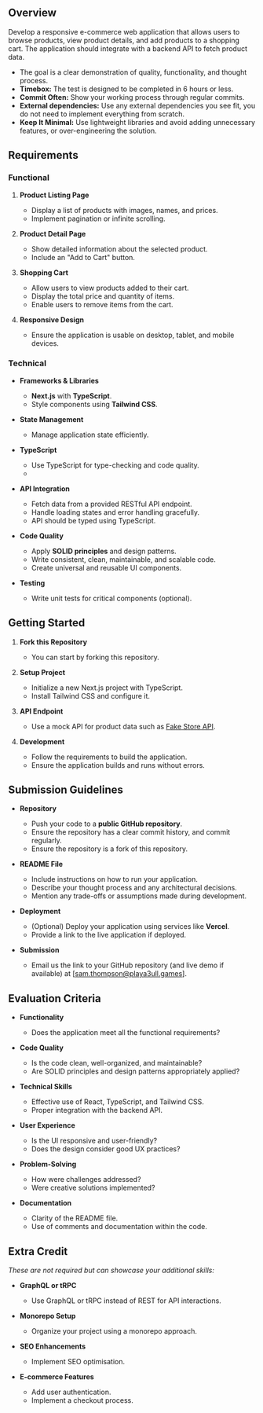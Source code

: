 ## Overview

Develop a responsive e-commerce web application that allows users to browse products, view product details, and add products to a shopping cart.
The application should integrate with a backend API to fetch product data.

- The goal is a clear demonstration of quality, functionality, and thought process.
- **Timebox:** The test is designed to be completed in 6 hours or less.
- **Commit Often:** Show your working process through regular commits.
- **External dependencies:** Use any external dependencies you see fit, you do not need to implement everything from scratch.
- **Keep It Minimal:** Use lightweight libraries and avoid adding unnecessary features, or over-engineering the solution.

## Requirements

### Functional

1. **Product Listing Page**
    - Display a list of products with images, names, and prices.
    - Implement pagination or infinite scrolling.

2. **Product Detail Page**
    - Show detailed information about the selected product.
    - Include an "Add to Cart" button.

3. **Shopping Cart**
    - Allow users to view products added to their cart.
    - Display the total price and quantity of items.
    - Enable users to remove items from the cart.

4. **Responsive Design**
    - Ensure the application is usable on desktop, tablet, and mobile devices.

### Technical

- **Frameworks & Libraries**
    - **Next.js** with **TypeScript**.
    - Style components using **Tailwind CSS**.

- **State Management**
    - Manage application state efficiently.

- **TypeScript**
    - Use TypeScript for type-checking and code quality.
    - 
- **API Integration**
    - Fetch data from a provided RESTful API endpoint.
    - Handle loading states and error handling gracefully.
    - API should be typed using TypeScript.

- **Code Quality**
    - Apply **SOLID principles** and design patterns.
    - Write consistent, clean, maintainable, and scalable code.
    - Create universal and reusable UI components.

- **Testing**
    - Write unit tests for critical components (optional).

## Getting Started

1. **Fork this Repository**
    - You can start by forking this repository.

2. **Setup Project**
    - Initialize a new Next.js project with TypeScript.
    - Install Tailwind CSS and configure it.

3. **API Endpoint**
    - Use a mock API for product data such as [Fake Store API](https://fakestoreapi.com/).

4. **Development**
    - Follow the requirements to build the application.
    - Ensure the application builds and runs without errors.

## Submission Guidelines

- **Repository**
    - Push your code to a **public GitHub repository**.
    - Ensure the repository has a clear commit history, and commit regularly.
    - Ensure the repository is a fork of this repository.

- **README File**
    - Include instructions on how to run your application.
    - Describe your thought process and any architectural decisions.
    - Mention any trade-offs or assumptions made during development.

- **Deployment**
    - (Optional) Deploy your application using services like **Vercel**.
    - Provide a link to the live application if deployed.

- **Submission**
    - Email us the link to your GitHub repository (and live demo if available) at [sam.thompson@playa3ull.games].

## Evaluation Criteria

- **Functionality**
    - Does the application meet all the functional requirements?

- **Code Quality**
    - Is the code clean, well-organized, and maintainable?
    - Are SOLID principles and design patterns appropriately applied?

- **Technical Skills**
    - Effective use of React, TypeScript, and Tailwind CSS.
    - Proper integration with the backend API.

- **User Experience**
    - Is the UI responsive and user-friendly?
    - Does the design consider good UX practices?

- **Problem-Solving**
    - How were challenges addressed?
    - Were creative solutions implemented?

- **Documentation**
    - Clarity of the README file.
    - Use of comments and documentation within the code.

## Extra Credit

*These are not required but can showcase your additional skills:*

- **GraphQL or tRPC**
    - Use GraphQL or tRPC instead of REST for API interactions.

- **Monorepo Setup**
    - Organize your project using a monorepo approach.

- **SEO Enhancements**
    - Implement SEO optimisation.

- **E-commerce Features**
    - Add user authentication.
    - Implement a checkout process.
